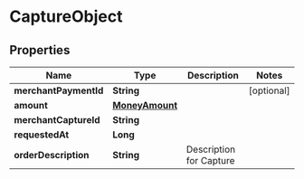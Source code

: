 
# CaptureObject

## Properties
Name | Type | Description | Notes
------------ | ------------- | ------------- | -------------
**merchantPaymentId** | **String** |  |  [optional]
**amount** | [**MoneyAmount**](MoneyAmount.md) |  | 
**merchantCaptureId** | **String** |  | 
**requestedAt** | **Long** |  | 
**orderDescription** | **String** | Description for Capture | 




